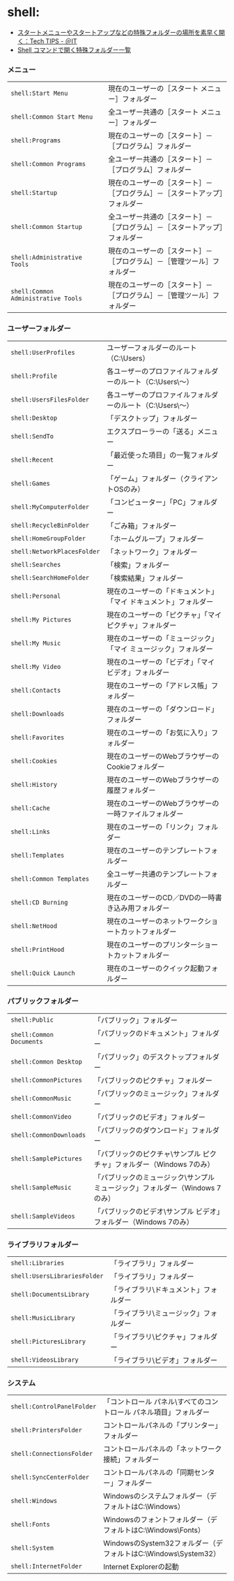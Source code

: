 # shell:

<style>
.md-content table thead {
  display: none;
}
.md-typeset .md-typeset__table {
  width: 100%;
}
.md-typeset code {
  font-size: 14px;
  font-weight: bold;
}
</style>

- [スタートメニューやスタートアップなどの特殊フォルダーの場所を素早く開く：Tech TIPS - ＠IT](http://www.atmarkit.co.jp/ait/articles/1401/24/news036.html)
- [Shell コマンドで開く特殊フォルダー一覧](http://pasofaq.jp/windows/mycomputer/shellfolder7.htm)

### メニュー

| | |
|-|-|
| `shell:Start Menu`                  | 現在のユーザーの［スタート メニュー］フォルダー |
| `shell:Common Start Menu`           | 全ユーザー共通の［スタート メニュー］フォルダー |
| `shell:Programs`                    | 現在のユーザーの［スタート］－［プログラム］フォルダー |
| `shell:Common Programs`             | 全ユーザー共通の［スタート］－［プログラム］フォルダー |
| `shell:Startup`                     | 現在のユーザーの［スタート］－［プログラム］－［スタートアップ］フォルダー |
| `shell:Common Startup`              | 全ユーザー共通の［スタート］－［プログラム］－［スタートアップ］フォルダー |
| `shell:Administrative Tools`        | 現在のユーザーの［スタート］－［プログラム］－［管理ツール］フォルダー |
| `shell:Common Administrative Tools` | 現在のユーザーの［スタート］－［プログラム］－［管理ツール］フォルダー |


### ユーザーフォルダー

| | |
|-|-|
| `shell:UserProfiles`        | ユーザーフォルダーのルート（C:\Users） |
| `shell:Profile`             | 各ユーザーのプロファイルフォルダーのルート（C:\Users\～） |
| `shell:UsersFilesFolder`    | 各ユーザーのプロファイルフォルダーのルート（C:\Users\～） |
| `shell:Desktop`             | 「デスクトップ」フォルダー |
| `shell:SendTo`              | エクスプローラーの「送る」メニュー |
| `shell:Recent`              | 「最近使った項目」の一覧フォルダー |
| `shell:Games`               | 「ゲーム」フォルダー（クライアントOSのみ） |
| `shell:MyComputerFolder`    | 「コンピューター」「PC」フォルダー |
| `shell:RecycleBinFolder`    | 「ごみ箱」フォルダー |
| `shell:HomeGroupFolder`     | 「ホームグループ」フォルダー |
| `shell:NetworkPlacesFolder` | 「ネットワーク」フォルダー |
| `shell:Searches`            | 「検索」フォルダー |
| `shell:SearchHomeFolder`    | 「検索結果」フォルダー |
| `shell:Personal`            | 現在のユーザーの「ドキュメント」「マイ ドキュメント」フォルダー |
| `shell:My Pictures`         | 現在のユーザーの「ピクチャ」「マイ ピクチャ」フォルダー |
| `shell:My Music`            | 現在のユーザーの「ミュージック」「マイ ミュージック」フォルダー |
| `shell:My Video`            | 現在のユーザーの「ビデオ」「マイ ビデオ」フォルダー |
| `shell:Contacts`            | 現在のユーザーの「アドレス帳」フォルダー |
| `shell:Downloads`           | 現在のユーザーの「ダウンロード」フォルダー |
| `shell:Favorites`           | 現在のユーザーの「お気に入り」フォルダー |
| `shell:Cookies`             | 現在のユーザーのWebブラウザーのCookieフォルダー |
| `shell:History`             | 現在のユーザーのWebブラウザーの履歴フォルダー |
| `shell:Cache`               | 現在のユーザーのWebブラウザーの一時ファイルフォルダー |
| `shell:Links`               | 現在のユーザーの「リンク」フォルダー |
| `shell:Templates`           | 現在のユーザーのテンプレートフォルダー |
| `shell:Common Templates`    | 全ユーザー共通のテンプレートフォルダー |
| `shell:CD Burning`          | 現在のユーザーのCD／DVDの一時書き込み用フォルダー |
| `shell:NetHood`             | 現在のユーザーのネットワークショートカットフォルダー |
| `shell:PrintHood`           | 現在のユーザーのプリンターショートカットフォルダー |
| `shell:Quick Launch`        | 現在のユーザーのクイック起動フォルダー |

### パブリックフォルダー

| | |
|-|-|
| `shell:Public`           | 「パブリック」フォルダー |
| `shell:Common Documents` | 「パブリックのドキュメント」フォルダー |
| `shell:Common Desktop`   | 「パブリック」のデスクトップフォルダー |
| `shell:CommonPictures`   | 「パブリックのピクチャ」フォルダー |
| `shell:CommonMusic`      | 「パブリックのミュージック」フォルダー |
| `shell:CommonVideo`      | 「パブリックのビデオ」フォルダー |
| `shell:CommonDownloads`  | 「パブリックのダウンロード」フォルダー |
| `shell:SamplePictures`   | 「パブリックのピクチャ\サンプル ピクチャ」フォルダー（Windows 7のみ） |
| `shell:SampleMusic`      | 「パブリックのミュージック\サンプル ミュージック」フォルダー（Windows 7のみ） |
| `shell:SampleVideos`     | 「パブリックのビデオ\サンプル ビデオ」フォルダー（Windows 7のみ） |

### ライブラリフォルダー

| | |
|-|-|
| `shell:Libraries`            | 「ライブラリ」フォルダー |
| `shell:UsersLibrariesFolder` | 「ライブラリ」フォルダー |
| `shell:DocumentsLibrary`     | 「ライブラリ\ドキュメント」フォルダー |
| `shell:MusicLibrary`         | 「ライブラリ\ミュージック」フォルダー |
| `shell:PicturesLibrary`      | 「ライブラリ\ピクチャ」フォルダー |
| `shell:VideosLibrary`        | 「ライブラリ\ビデオ」フォルダー |

### システム

| | |
|-|-|
| `shell:ControlPanelFolder` | 「コントロール パネル\すべてのコントロール パネル項目」フォルダー |
| `shell:PrintersFolder`     | コントロールパネルの「プリンター」フォルダー |
| `shell:ConnectionsFolder`  | コントロールパネルの「ネットワーク接続」フォルダー |
| `shell:SyncCenterFolder`   | コントロールパネルの「同期センター」フォルダー |
| `shell:Windows`            | Windowsのシステムフォルダー（デフォルトはC:\Windows） |
| `shell:Fonts`              | Windowsのフォントフォルダー（デフォルトはC:\Windows\Fonts） |
| `shell:System`             | WindowsのSystem32フォルダー（デフォルトはC:\Windows\System32） |
| `shell:InternetFolder`     | Internet Explorerの起動 |
